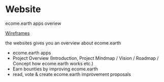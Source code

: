 # Website
ecome.earth apps overiew  

[Wireframes](https://www.figma.com/file/QmAAVUzlP4KPx4uFGqxLdt/Website)

the websites gives you an overview about ecome.earth
- ecome.earth apps
- Project Overview (Introduction, Project Mindmap / Vision / Roadmap / Concept how ecome.earth works etc.)
- Earn bounties by improving ecome.earth
- read, vote & create ecome.earth improvement proposals
